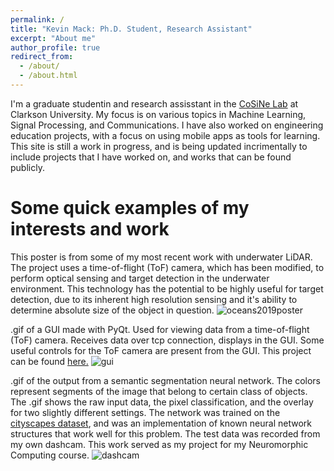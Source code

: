 ```yaml
---
permalink: /
title: "Kevin Mack: Ph.D. Student, Research Assistant"
excerpt: "About me"
author_profile: true
redirect_from: 
  - /about/
  - /about.html
---
```


I'm a graduate studentin and research assisstant in the <a href="https://sites.google.com/clarkson.edu/cu-cosine-lab/home">CoSiNe Lab</a> at Clarkson University. My focus is on various topics in Machine Learning, Signal Processing, and Communications. I have also worked on engineering education projects, with a focus on using mobile apps as tools for learning. This site is still a work in progress, and is being updated incrimentally to include projects that I have worked on, and works that can be found publicly.


Some quick examples of my interests and work
======
This poster is from some of my most recent work with underwater LiDAR. The project uses a time-of-flight (ToF) camera, which has been modified, to perform optical sensing and target detection in the underwater environment. This technology has the potential to be highly useful for target detection, due to its inherent high resolution sensing and it's ability to determine absolute size of the object in question.
![oceans2019poster](files/OCEANS_poster_2019.png)

.gif of a GUI made with PyQt. Used for viewing data from a time-of-flight (ToF) camera. Receives data over tcp connection, displays in the GUI. Some useful controls for the ToF camera are present from the GUI. This project can be found <a href="https://github.com/mackkv/CaptureGUI">here.</a>
![gui](files/gui_gif.gif)

.gif of the output from a semantic segmentation neural network. The colors represent segments of the image that belong to certain class of objects. The .gif shows the raw input data, the pixel classification, and the overlay for two slightly different settings. The network was trained on the <a href="https://www.cityscapes-dataset.com/">cityscapes dataset</a>, and was an implementation of known neural network structures that work well for this problem. The test data was recorded from my own dashcam. This work served as my project for my Neuromorphic Computing course.
![dashcam](files/potsdam_dashcam.gif)
 